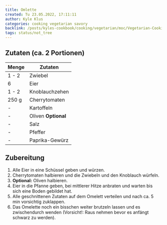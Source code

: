 ```yaml
---
title: Omlette
created: Tu 23.05.2022, 17:11:11
author: Kyle Klus
categories: cooking vegetarian savory
backlink: /posts/kyles-cookbook/cooking/vegetarian/moc/Vegetarian-Cooking-Recipes.html
tags: status/not_tree
---
```


## Zutaten (ca. 2 Portionen)

| Menge            | Zutaten                        |
| ---------------- | ------------------------------ |
| 1 - 2              | Zwiebel                        |
| 6                | Eier                           |
| 1 - 2              | Knoblauchzehen                 |
| 250 g             | Cherrytomaten                  |
| -                | Kartoffeln                     |
| -                | Oliven **Optional**            |
| -                | Salz                           |
| -                | Pfeffer                        |
| -                | Paprika-Gewürz                 |

## Zubereitung

1. Alle Eier in eine Schüssel geben und würzen.
2. Cherrytomaten halbieren und die Zwiebeln und den Knoblauch würfeln.
3. **Optional:** Oliven halbieren.
4. Eier in die Pfanne geben, bei mittlerer Hitze anbraten und warten bis sich eine Boden gebildet hat.
5. Alle geschnittenen Zutaten auf dem Omelett verteilen und nach ca. 5 min vorsichtig zuklappen.
6. Das Omelette noch ein bisschen weiter brutzeln lassen und es zwischendurch wenden (Vorsicht!: Raus nehmen bevor es anfängt schwarz zu werden).
